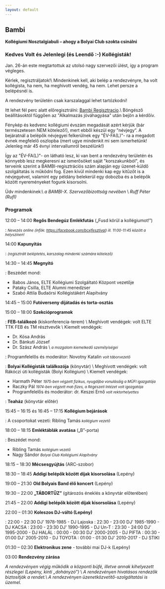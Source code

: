 ```yaml
---
layout: default
---
```


## Bambi

**Kollégiumi Nosztalgiabuli – ahogy a Bolyai Club szokta csinálni**

### Kedves Volt és Jelenlegi (és Leendő :-) Kollégisták!

Jan. 26-án este megtartottuk az utolsó nagy szervezői ülést, így a program végleges.

Kérlek, regisztráljatok!\\
Mindenkinek kell, aki belép a rendezvényre, ha volt kollégista, ha nem, ha meghívott
vendég, ha nem. Lehet persze a belépésnél is.

A rendezvény területén csak karszalaggal lehet tartózkodni!

Itt lehet fél perc alatt előregisztrálni:
<a href="https://script.google.com/macros/s/AKfycbwAoYxUoElCbKFw5_LeuxOQxjttrzmMXeQpMXdDBiQw/dev">Bambi Regisztracio</a>.\\
Böngésző beállításoktól függően az &quot;Alkalmazás jóváhagyása&quot; után bejön a kérdőív.

Fénykép és kedvenc kollégiumi évszám megadását azért kérjük (bár természetesen NEM kötelező!),
mert ebből készül egy &quot;névjegy”. A bejáratnál a belépők névjegyei felkerülnek egy &quot;ÉV-FA(L)&quot;- ra a
megadott évnek megfelelő oszlopba (mert ugye mindenkit mi sem ismerhetünk!
Jelenleg már 45 évnyi intervallumról beszélünk!)

Így az &quot;ÉV-FA(L)&quot;- on látható lesz, ki van bent a rendezvény területén és könnyebb lesz megkeresni
az ismerősöket saját &quot;korszakunkból&quot;, és terveink szerint a BAMBI-regisztrációs szám alapján egy
üzenet-küldő szolgáltatás is működni fog. Ezen kívül mindenki kap egy kitűzőt is a névjegyével,
valamint egy példány belekerül egy dobozba és a belépők között nyereményeket fogunk kisorsolni.

Üdv mindenkinek:\\
*a BAMBI-X. Szervezőbizottság nevében* \\
*Ruff Péter (RufI)*

### Programok

12:00 – 14:00 **Regős Bendegúz Emlékfutás** („Fusd körül a kollégiumot!”)

: *<small>Nevezés online (infók: <a href="https://facebook.com/bcxlfesztival">https://facebook.com/bcxlfesztival</a>) ill. 11:00-11:45 között a helyszínen!</small>*

14:00 **Kapunyitás**

: *<small>(regisztrált beléptetés, karszalag mindenki számára kötelező)</small>*

14:30 – 14:45 **Megnyitó**

: Beszédet mond:
  * Babos János, ELTE Kollégiumi Szolgáltató Központ vezetője
  * Pataky Csilla, ELTE Alumni menedzser
  * Szabó Attila Budaörsi Kollégistákért Alapítvány

14:45 – 15:00 **Futóverseny díjátadás és torta-osztás**

15:00 – 18:00 **Szekcióprogramok**

: **FEB-találkozó** (kiskonferencia-terem) \\
  Meghívott vendégek: volt ELTE TTK FEB és TM résztvevők \\
  Kiemelt vendégek:
  * Dr. Kósa András
  * Dr. Bánkuti József
  * Dr. Szász András \\
  *<small>a mozgalom kiemelkedő személyiségei</small>*

: Programfelelős és moderátor: Novotny Katalin *<small>volt táborvezető</small>*

: **Bolyai Kollégisták találkozója** (könyvtár) \\
  Meghívott vendégek: volt Rákóczi úti kollégisták (Bolyi Kollégium) \\
  Kiemelt vendégek:
  * Harmath Péter <small>*1975-ben végzett fizikus, nyugdíjba vonulásáig a MÜFI igazgatója*</small>
  * Raczky Pál <small>*1974-ben végzett mat-fizes, a Régészeti Intézet volt igazgatója*</small>
  * Programfelelős és moderátor: dr. Keszei Ernő <small>*volt rektorhelyettes*</small>

: **Teaház** (könyvtár előtér)

15:45 – 16:15 és 16:45 – 17:15 **Kollégium bejárások**

: A csoportokat vezeti: Ribling Tamás <small>*kollégium vezető*</small>

18:00 – 18:15 **Emléktáblák avatása** („B”-porta)

: Beszédet mond:
  * Ribling Tamás <small>*kollégium vezető*</small>
  * Nagy Sándor <small>*Bolyai Club Kollégiumi Alapítvány*</small>

18:15 – 18:30 **Mécsesgyújtás** (ARC-szobor)

18:30 – 18:45 **Addigi belépők között díjak kisorsolása** (Lepény)

19:00 – 21:30 **Old Bolyais Band élő koncert** (Lepény)

19:30 – 22:00 **„TÁBORTŰZ”** (gitározós éneklés a könyvtár előterében)

21:45 – 22:00 **Addigi belépők között díjak kisorsolása** (Lepény)

22:00 – 01:30 **Koleszos DJ-váltó (Lepény)**

:  22:00 - 22:30 DJ' 1978-1985 - DJ Lajoska
:  22:30 - 23:00 DJ' 1985-1990 - DJ KACSA
:  23:00 - 23:30 DJ' 1990-1995 - DJ Un-T
:  23:30 - 24:00 DJ' 1995-2000 - DJ HALÁL
:  00:00 - 00:30 DJ' 2000-2005 - DJ PIFTA
:  00:30 - 01:00 DJ' 2005-2010 - DJ TOYOTA
:  01:00 - 01:30 DJ' 2010-2017 - DJ STIKI

01:30 – 02:30 **Elektronikus zene** - további mai DJ-k (Lepény)

03:00 **Rendezvény zárása**

*A rendezvényen végig működik a központi büfé, illetve annak kihelyezett
részlegei (Lepény, kinti „dohányzó”)* \\
*A rendezvényen hivatásos rendezők biztosítják a rendet.*\\
*A rendezvényen üzenetközvetítő-szolgáltatási is üzemel.*
